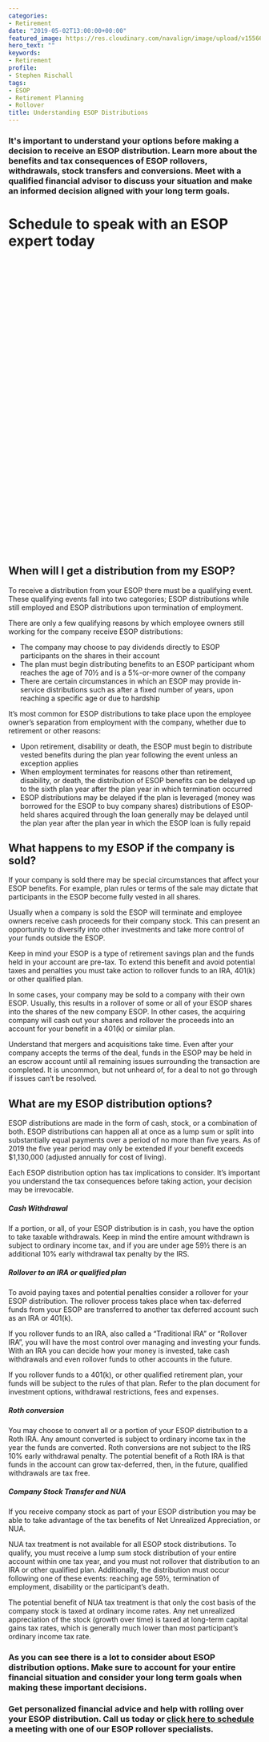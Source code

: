 ```yaml
---
categories:
- Retirement
date: "2019-05-02T13:00:00+00:00"
featured_image: https://res.cloudinary.com/navalign/image/upload/v1556678960/mari-helin-38313-unsplash.jpg
hero_text: ""
keywords:
- Retirement
profile:
- Stephen Rischall
tags:
- ESOP
- Retirement Planning
- Rollover
title: Understanding ESOP Distributions
---
```

### It's important to understand your options before making a decision to receive an ESOP distribution. Learn more about the benefits and tax consequences of ESOP rollovers, withdrawals, stock transfers and conversions. Meet with a qualified financial advisor to discuss your situation and make an informed decision aligned with your long term goals.

# Schedule to speak with an ESOP expert today

<!-- Calendly inline widget begin -->
<div class="calendly-inline-widget" data-url="https://calendly.com/navalign/esopconsult?hide_event_type_details=1" style="min-width:320px;height:580px;"></div>
<script type="text/javascript" src="https://assets.calendly.com/assets/external/widget.js"></script>
<!-- Calendly inline widget end -->

## When will I get a distribution from my ESOP?

To receive a distribution from your ESOP there must be a qualifying event. These qualifying events fall into two categories; ESOP distributions while still employed and ESOP distributions upon termination of employment.

There are only a few qualifying reasons by which employee owners still working for the company receive ESOP distributions:

* The company may choose to pay dividends directly to ESOP participants on the shares in their account
* The plan must begin distributing benefits to an ESOP participant whom reaches the age of 70½ and is a 5%-or-more owner of the company
* There are certain circumstances in which an ESOP may provide in-service distributions such as after a fixed number of years, upon reaching a specific age or due to hardship

It’s most common for ESOP distributions to take place upon the employee owner’s separation from employment with the company, whether due to retirement or other reasons:

* Upon retirement, disability or death, the ESOP must begin to distribute vested benefits during the plan year following the event unless an exception applies
* When employment terminates for reasons other than retirement, disability, or death, the distribution of ESOP benefits can be delayed up to the sixth plan year after the plan year in which termination occurred
* ESOP distributions may be delayed if the plan is leveraged (money was borrowed for the ESOP to buy company shares) distributions of ESOP-held shares acquired through the loan generally may be delayed until the plan year after the plan year in which the ESOP loan is fully repaid

## What happens to my ESOP if the company is sold?

If your company is sold there may be special circumstances that affect your ESOP benefits. For example, plan rules or terms of the sale may dictate that participants in the ESOP become fully vested in all shares.

Usually when a company is sold the ESOP will terminate and employee owners receive cash proceeds for their company stock. This can present an opportunity to diversify into other investments and take more control of your funds outside the ESOP.

Keep in mind your ESOP is a type of retirement savings plan and the funds held in your account are pre-tax. To extend this benefit and avoid potential taxes and penalties you must take action to rollover funds to an IRA, 401(k) or other qualified plan.

In some cases, your company may be sold to a company with their own ESOP. Usually, this results in a rollover of some or all of your ESOP shares into the shares of the new company ESOP. In other cases, the acquiring company will cash out your shares and rollover the proceeds into an account for your benefit in a 401(k) or similar plan.

Understand that mergers and acquisitions take time. Even after your company accepts the terms of the deal, funds in the ESOP may be held in an escrow account until all remaining issues surrounding the transaction are completed. It is uncommon, but not unheard of, for a deal to not go through if issues can’t be resolved.

## What are my ESOP distribution options?

ESOP distributions are made in the form of cash, stock, or a combination of both. ESOP distributions can happen all at once as a lump sum or split into substantially equal payments over a period of no more than five years. As of 2019 the five year period may only be extended if your benefit exceeds $1,130,000 (adjusted annually for cost of living).

Each ESOP distribution option has tax implications to consider. It’s important you understand the tax consequences before taking action, your decision may be irrevocable.

##### **Cash Withdrawal**

If a portion, or all, of your ESOP distribution is in cash, you have the option to take taxable withdrawals. Keep in mind the entire amount withdrawn is subject to ordinary income tax, and if you are under age 59½ there is an additional 10% early withdrawal tax penalty by the IRS.

##### **Rollover to an IRA or qualified plan**

To avoid paying taxes and potential penalties consider a rollover for your ESOP distribution. The rollover process takes place when tax-deferred funds from your ESOP are transferred to another tax deferred account such as an IRA or 401(k).

If you rollover funds to an IRA, also called a “Traditional IRA” or “Rollover IRA”, you will have the most control over managing and investing your funds. With an IRA you can decide how your money is invested, take cash withdrawals and even rollover funds to other accounts in the future.

If you rollover funds to a 401(k), or other qualified retirement plan, your funds will be subject to the rules of that plan. Refer to the plan document for investment options, withdrawal restrictions, fees and expenses.

##### **Roth conversion**

You may choose to convert all or a portion of your ESOP distribution to a Roth IRA. Any amount converted is subject to ordinary income tax in the year the funds are converted. Roth conversions are not subject to the IRS 10% early withdrawal penalty. The potential benefit of a Roth IRA is that funds in the account can grow tax-deferred, then, in the future, qualified withdrawals are tax free.

##### **Company Stock Transfer and NUA**

If you receive company stock as part of your ESOP distribution you may be able to take advantage of the tax benefits of Net Unrealized Appreciation, or NUA.

NUA tax treatment is not available for all ESOP stock distributions. To qualify, you must receive a lump sum stock distribution of your entire account within one tax year, and you must not rollover that distribution to an IRA or other qualified plan. Additionally, the distribution must occur following one of these events: reaching age 59½, termination of employment, disability or the participant’s death.

The potential benefit of NUA tax treatment is that only the cost basis of the company stock is taxed at ordinary income rates. Any net unrealized appreciation of the stock (growth over time) is taxed at long-term capital gains tax rates, which is generally much lower than most participant’s ordinary income tax rate.

### As you can see there is a lot to consider about ESOP distribution options. Make sure to account for your entire financial situation and consider your long term goals when making these important decisions.

### Get personalized financial advice and help with rolling over your ESOP distribution. Call us today or [**click here to schedule**](https://calendly.com/navalign/esopconsult "Schedule a meeting") a meeting with one of our ESOP rollover specialists.

<!-- Calendly badge widget begin -->

<link href="https://assets.calendly.com/assets/external/widget.css" rel="stylesheet">

<script src="https://assets.calendly.com/assets/external/widget.js" type="text/javascript"></script>

<script type="text/javascript">Calendly.initBadgeWidget({ url: 'https://calendly.com/navalign/esopconsult', text: 'Schedule a meeting', color: '#105388', textColor: '#ffffff', branding: false });</script>

<!-- Calendly badge widget end -->